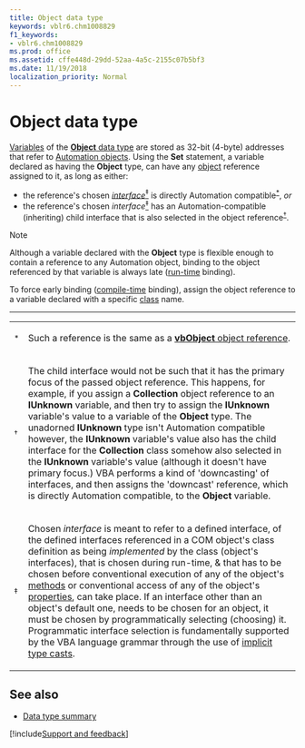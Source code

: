 ```yaml
---
title: Object data type
keywords: vblr6.chm1008829
f1_keywords:
- vblr6.chm1008829
ms.prod: office
ms.assetid: cffe448d-29dd-52aa-4a5c-2155c07b5bf3
ms.date: 11/19/2018
localization_priority: Normal
---
```



# Object data type

[Variables](../../Glossary/vbe-glossary.md#variable) of the [**Object** data type](../../Glossary/vbe-glossary.md#object-data-type) are stored as 32-bit (4-byte) addresses that refer to [Automation objects](../../Glossary/vbe-glossary.md#automation-object). Using the **Set** statement, a variable declared as having the **Object** type, can have any [object](../../glossary/vbe-glossary#object) reference assigned to it, as long as either:
- the reference's chosen [_interface_](../../Glossary/vbe-glossary.md#interface)[<sup>&Dagger;</sup>](#doubledaggerfootnote "Chosen interface is meant to refer to a defined interface, of the defined interfaces referenced in a COM object's class definition as being implemented by the class (object's interfaces), that is chosen during run-time, & that has to be chosen before conventional execution of any of the object's methods or conventional access of any of the object's properties, can take place. If an interface other than an object's default one, needs to be chosen for an object, it must be chosen by programmatically selecting (choosing) it. Programmatic interface selection is fundamentally supported by the VBA language grammar through the use of implicit type casts.") is directly Automation compatible<sup>[*](#asteriskfootnote "Such a reference is the same as a vbObject object reference.")</sup>, _or_
- the reference's chosen _interface_[<sup>&Dagger;</sup>](#doubledaggerfootnote "Chosen interface is meant to refer to a defined interface, of the defined interfaces referenced in a COM object's class definition as being implemented by the class (object's interfaces), that is chosen during run-time, & that has to be chosen before conventional execution of any of the object's methods or conventional access of any of the object's properties, can take place. If an interface other than an object's default one, needs to be chosen for an object, it must be chosen by programmatically selecting (choosing) it. Programmatic interface selection is fundamentally supported by the VBA language grammar through the use of implicit type casts.") has an Automation-compatible (inheriting) child interface that is also selected in the object reference<sup>[&dagger;](#daggerfootnote "The child interface would not be such that it has the primary focus of the passed object reference. This happens, for example, if you assign a Collection object reference to an IUnknown variable, and then try to assign the IUnknown variable's value to a variable of the Object type. ...")</sup>.

> [!NOTE] 
> Although a variable declared with the **Object** type is flexible enough to contain a reference to any Automation object, binding to the object referenced by that variable is always late ([run-time](../../Glossary/vbe-glossary.md#run-time) binding). 
> 
> To force early binding ([compile-time](../../Glossary/vbe-glossary.md#compile-time) binding), assign the object reference to a variable declared with a specific [class](../../Glossary/vbe-glossary.md#class) name.

<hr>

<table>
 <tr><td><a name="asteriskfootnote"><sup>*</sup></a></td><td> 
   
   Such a reference is the same as a [**vbObject** object reference](../../Concepts/Getting-Started/vartype-constants.md).</td></tr>
 <tr><td><a name="daggerfootnote"><sup>&dagger;</sup></a></td><td>

   The child interface would not be such that it has the primary focus of the passed object reference. This happens, for example, if you assign a **Collection** object reference to an **IUnknown** variable, and then try to assign the **IUnknown** variable's value to a variable of the **Object** type. The unadorned **IUnknown** type isn't Automation compatible however, the **IUnknown** variable's value also has the child interface for the **Collection** class somehow also selected in the **IUnknown** variable's value (although it doesn't have primary focus.) VBA performs a kind of 'downcasting' of interfaces, and then assigns the 'downcast' reference, which is directly Automation compatible, to the **Object** variable.</td></tr>
<tr><td><a name="doubldaggerfootnote"><sup>&Dagger;</sup></a></td><td>

   Chosen _interface_ is meant to refer to a defined interface, of the defined interfaces referenced in a COM object's class definition as being _implemented_ by the class (object's interfaces), that is chosen during run-time, & that has to be chosen before conventional execution of any of the object's [methods](../../glossary/vbe-glossary.md#method) or conventional access of any of the object's [properties](../../glossary/vbe-glossary.md#property), can take place. If an interface other than an object's default one, needs to be chosen for an object, it must be chosen by programmatically selecting (choosing) it. Programmatic interface selection is fundamentally supported by the VBA language grammar through the use of [implicit type casts](../../Reference/User-Interface-Help/data-type-summary.md#implicit-conversions--casts).</td></tr>
</table>

## See also

- [Data type summary](data-type-summary.md)

[!include[Support and feedback](~/includes/feedback-boilerplate.md)]
